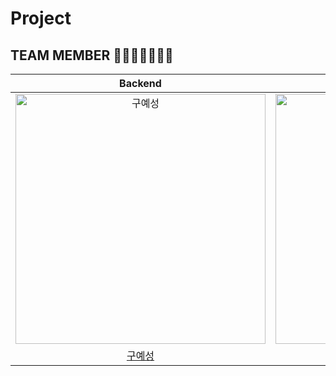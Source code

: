 # Project

## TEAM MEMBER 👨‍👨‍👧‍👧👩‍👦‍👦

|                                         Backend                                          |                                         Backend                                          |                                         Backend                                          |                                         Backend                                         |                                                                  
| :--------------------------------------------------------------------------------------: | :--------------------------------------------------------------------------------------: | :--------------------------------------------------------------------------------------: | :-------------------------------------------------------------------------------------: | 
| <img src="https://avatars.githubusercontent.com/u/157683190?v=4" width=400px alt="구예성"/> | <img src="https://avatars.githubusercontent.com/u/155221216?v=4" width=400px alt="강민서"/> | <img src="https://avatars.githubusercontent.com/u/157683193?v=4" width=400px alt="고영상"/> | <img src="https://avatars.githubusercontent.com/u/157683498?v=4" width=400px alt="이수진"> |
|                       [구예성](https://github.com/KUYESUNG)                        |                            [강민서](https://github.com/KANGMINSEO0)                            |                            [고영상](https://github.com/moass2024)                            |                          [이수진](https://github.com/ZZINYMON)                           |                                     
